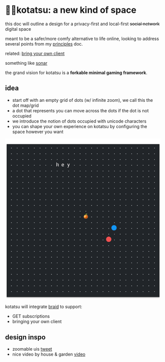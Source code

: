 # 🌸🍊kotatsu: a new kind of space

this doc will outline a design for a privacy-first and local-first ~~social network~~ digital space

meant to be a safer/more comfy alternative to life online, looking to address several points from my [principles](principles.md) doc.

related: [bring your own client](https://www.geoffreylitt.com/2021/03/05/bring-your-own-client.html)

something like [sonar](https://apps.apple.com/us/app/sonar-make-vibes-with-friends/id1512829586)

the grand vision for kotatsu is a **forkable minimal gaming framework**.

## idea
- start off with an empty grid of dots (w/ infinite zoom), we call this the dot map/grid
- a dot that represents you can move across the dots if the dot is not occupied
- we introduce the notion of dots occupied with unicode characters
- you can shape your own experience on kotatsu by configuring the space however you want

![empty dot grid](dot_grid.png)

kotatsu will integrate [braid](https://braid.org) to support:
- GET subscriptions
- bringing your own client

## design inspo
- zoomable uis [tweet](https://twitter.com/MatthewWSiu/status/1228155105683263490)
- nice video by house & garden [video](https://www.youtube.com/watch?v=VhTXrD6mWUw)
